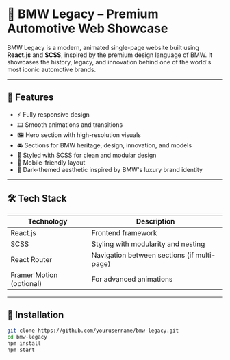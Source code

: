 # 🚗 BMW Legacy – Premium Automotive Web Showcase

BMW Legacy is a modern, animated single-page website built using **React.js** and **SCSS**, inspired by the premium design language of BMW. It showcases the history, legacy, and innovation behind one of the world's most iconic automotive brands.

---

## 🌟 Features

- ⚡ Fully responsive design
- 🎞️ Smooth animations and transitions
- 🖼️ Hero section with high-resolution visuals
- 🚘 Sections for BMW heritage, design, innovation, and models
- 🎨 Styled with SCSS for clean and modular design
- 📱 Mobile-friendly layout
- 🌙 Dark-themed aesthetic inspired by BMW's luxury brand identity

---

## 🛠️ Tech Stack

| Technology | Description |
|------------|-------------|
| React.js   | Frontend framework |
| SCSS       | Styling with modularity and nesting |
| React Router | Navigation between sections (if multi-page) |
| Framer Motion (optional) | For advanced animations |

---

## 🚀 Installation

```bash
git clone https://github.com/yourusername/bmw-legacy.git
cd bmw-legacy
npm install
npm start
